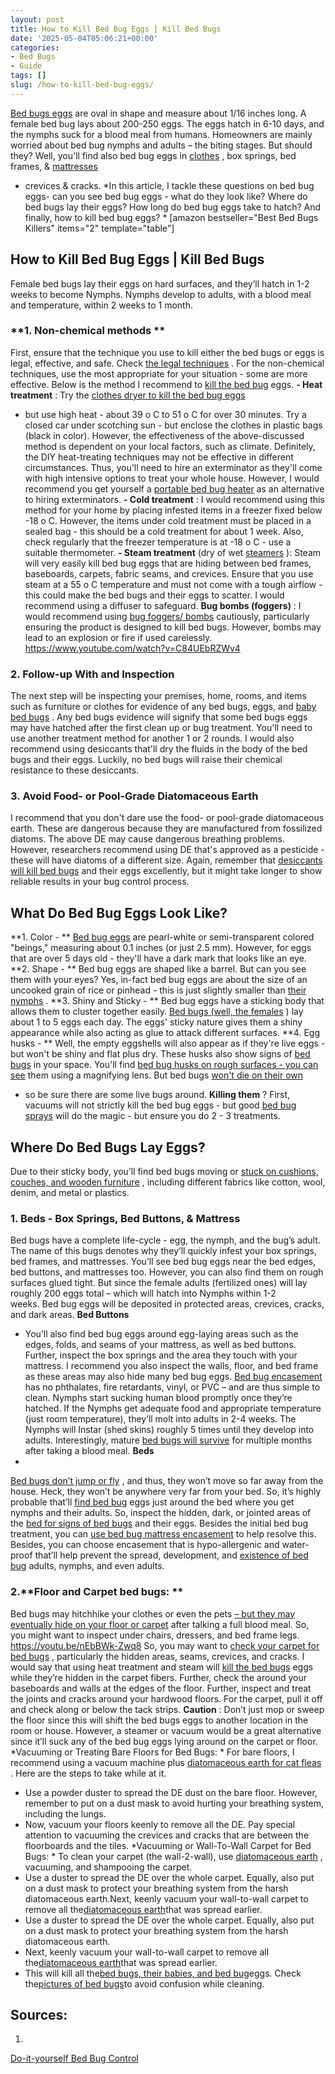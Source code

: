 ```yaml
---
layout: post
title: How to Kill Bed Bug Eggs | Kill Bed Bugs
date: '2025-05-04T05:06:21+00:00'
categories:
- Bed Bugs
- Guide
tags: []
slug: /how-to-kill-bed-bug-eggs/
---
```


[Bed bugs eggs](https://pestpolicy.com/bed-bug-eggs/)
are oval in shape and measure about 1/16 inches long. A female bed bug lays about 200-250 eggs. The eggs hatch in 6-10 days, and the nymphs suck for a blood meal from humans.
Homeowners are mainly worried about bed bug nymphs and adults – the biting stages. But should they?
Well, you'll find also bed bug eggs in
[clothes](https://pestpolicy.com/can-bed-bugs-bite-through-clothing/)
, box springs, bed frames, &
[mattresses](https://pestpolicy.com/best-bed-bug-mattress-encasements/)
- crevices & cracks.
*In this article, I tackle these questions on bed bug eggs- can you see bed bug eggs - what do they look like? Where do bed bugs lay their eggs? How long do bed bug eggs take to hatch? And finally, how to kill bed bug eggs? *
[amazon bestseller="Best Bed Bugs Killers" items="2" template="table"]
## How to Kill Bed Bug Eggs | Kill Bed Bugs
Female bed bugs lay their eggs on hard surfaces, and they’ll hatch in 1-2 weeks to become Nymphs. Nymphs develop to adults, with a blood meal and temperature, within 2 weeks to 1 month.
### **1. Non-chemical methods **
First, ensure that the technique you use to kill either the bed bugs or eggs is legal, effective, and safe. Check
[the legal techniques](https://www.epa.gov/bedbugs/stay-legal-and-safe-treating-bed-bugs)
.
For the non-chemical techniques, use the most appropriate for your situation - some are more effective. Below is the method I recommend to
[kill the bed bug](https://pestpolicy.com/does-baby-powder-kill-bed-bugs/)
eggs.
**- Heat treatment**
: Try the
[clothes dryer to kill the bed bug eggs](https://pestpolicy.com/does-dryer-kill-bed-bugs/)
- but use high heat - about 39
o
C to 51
o
C for over 30 minutes. Try a closed car under scotching sun - but enclose the clothes in plastic bags (black in color).
However, the effectiveness of the above-discussed method is dependent on your local factors, such as climate. Definitely, the DIY heat-treating techniques may not be effective in different circumstances.
Thus, you'll need to hire an exterminator as they'll come with high intensive options to treat your whole house. However, I would recommend you get yourself a
[portable bed bug heater](https://pestpolicy.com/best-bed-bug-heaters/)
as an alternative to hiring exterminators.
**- Cold treatment**
: I would recommend using this method for your home by placing infested items in a freezer fixed below -18
o
C.
However, the items under cold treatment must be placed in a sealed bag - this should be a cold treatment for about 1 week.
Also, check regularly that the freezer temperature is at -18
o
C - use a suitable thermometer.
**- Steam treatment**
(dry of wet
[steamers](https://pestpolicy.com/best-bed-bug-steamer/)
): Steam will very easily kill bed bug eggs that are hiding between bed frames, baseboards, carpets, fabric seams, and crevices.
Ensure that you use steam at a 55
o
C temperature and must not come with a tough airflow - this could make the bed bugs and their eggs to scatter. I would recommend using a diffuser to safeguard.
**Bug bombs (foggers)**
: I would recommend using
[bug foggers/ bombs](https://pestpolicy.com/best-fogger-for-fleas/)
cautiously, particularly ensuring the product is designed to kill bed bugs. However, bombs may lead to an explosion or fire if used carelessly.
https://www.youtube.com/watch?v=C84UEbRZWv4
### 2. Follow-up With and Inspection
The next step will be inspecting your premises, home, rooms, and items such as furniture or clothes for evidence of any bed bugs, eggs, and
[baby bed bugs](https://pestpolicy.com/baby-bed-bugs/)
.
Any bed bugs evidence will signify that some bed bugs eggs may have hatched after the first clean up or bug treatment. You'll need to use another treatment method for another 1 or 2 rounds.
I would also recommend using desiccants that'll dry the fluids in the body of the bed bugs and their eggs. Luckily, no bed bugs will raise their chemical resistance to these desiccants.
### 3. Avoid Food- or Pool-Grade Diatomaceous Earth
I recommend that you don't dare use the food- or pool-grade diatomaceous earth. These are dangerous because they are manufactured from fossilized diatoms.
The above DE may cause dangerous breathing problems. However, researchers recommend using DE that's approved as a pesticide - these will have diatoms of a different size.
Again, remember that
[desiccants will kill bed bugs](https://pestpolicy.com/do-ants-kill-bed-bugs/)
and their eggs excellently, but it might take longer to show reliable results in your bug control process.
## What Do Bed Bug Eggs Look Like?
**1. Color - **
[Bed bug eggs](https://pestpolicy.com/bed-bugs-vs-mites/)
are pearl-white or semi-transparent colored "beings," measuring about 0.1 inches (or just 2.5 mm).
However, for eggs that are over 5 days old - they'll have a dark mark that looks like an eye.
**2. Shape - **
Bed bug eggs are shaped like a barrel. But can you see them with your eyes?
Yes, in-fact bed bug eggs are about the size of an uncooked grain of rice or pinhead - this is just slightly smaller than
[their nymphs](https://pestpolicy.com/baby-bed-bugs/)
.
**3. Shiny and Sticky - **
Bed bug eggs have a sticking body that allows them to cluster together easily.
[Bed bugs (well, the females](https://pestpolicy.com/bed-bug-bites-vs-mosquito-bites/)
) lay about 1 to 5 eggs each day.
The eggs' sticky nature gives them a shiny appearance while also acting as glue to attack different surfaces.
**4. Egg husks - **
Well, the empty eggshells will also appear as if they're live eggs - but won't be shiny and flat plus dry. These husks also show signs of
[bed bugs](https://pestpolicy.com/what-causes-bed-bugs/)
in your space.
You'll find
[bed bug husks on rough surfaces - you can see](https://pestpolicy.com/can-you-see-bed-bugs/)
them using a magnifying lens. But bed bugs
[won't die on their own](https://entomologytoday.org/2016/11/17/which-insecticide-spray-should-you-use-for-bed-bug-eggs/)
- so be sure there are some live bugs around.
**Killing them**
? First, vacuums will not strictly kill the bed bug eggs - but good
[bed bug sprays](https://pestpolicy.com/best-bed-bug-spray/)
will do the magic - but ensure you do 2 - 3 treatments.
## Where Do Bed Bugs Lay Eggs?
Due to their sticky body, you’ll find bed bugs moving or
[stuck on cushions, couches, and wooden furniture](https://www.epa.gov/bedbugs/how-find-bed-bugs)
, including different fabrics like cotton, wool, denim, and metal or plastics.
### 1. Beds - Box Springs, Bed Buttons, & Mattress
Bed bugs have a complete life-cycle - egg, the nymph, and the bug’s adult. The name of this bugs denotes why they’ll quickly infest your box springs, bed frames, and mattresses.
You’ll see bed bug eggs near the bed edges, bed buttons, and mattresses too. However, you can also find them on rough surfaces glued tight.
But since the female adults (fertilized ones) will lay roughly 200 eggs total – which will hatch into Nymphs within 1-2 weeks. Bed bug eggs will be deposited in protected areas, crevices, cracks, and dark areas.
**Bed Buttons**
- You’ll also find bed bug eggs around egg-laying areas such as the edges, folds, and seams of your mattress, as well as bed buttons. Further, inspect the box springs and the area they touch with your mattress.
I recommend you also inspect the walls, floor, and bed frame as these areas may also hide many bed bug eggs.
[Bed bug encasement](https://pestpolicy.com/dead-bed-bugs/)
has no phthalates, fire retardants, vinyl, or PVC – and are thus simple to clean.
Nymphs start sucking human blood promptly once they’re hatched. If the Nymphs get adequate food and appropriate temperature (just room temperature), they’ll molt into adults in 2-4 weeks.
The Nymphs will Instar (shed skins) roughly 5 times until they develop into adults. Interestingly, mature
[bed bugs will survive](https://pestpolicy.com/can-bed-bugs-survive-in-water/)
for multiple months after taking a blood meal.
**Beds**
-
[Bed bugs don’t jump or fly](https://pestpolicy.com/do-bed-bugs-jump/)
, and thus, they won’t move so far away from the house. Heck, they won’t be anywhere very far from your bed.
So, it’s highly probable that’ll
[find bed bug](https://pestpolicy.com/does-diatomaceous-earth-kill-bed-bugs/)
eggs just around the bed where you get nymphs and their adults. So, inspect the hidden, dark, or jointed areas of the
[bed for signs of bed bugs](https://pestpolicy.com/what-does-bed-bug-poop-look-like/)
and their eggs.
Besides the initial bed bug treatment, you can
[use bed bug mattress encasement](https://pestpolicy.com/best-bed-bug-mattress-encasements/)
to help resolve this. Besides, you can choose encasement that is hypo-allergenic and water-proof that’ll help prevent the spread, development, and
[existence of bed bug](https://pestpolicy.com/does-rubbing-alcohol-kill-bed-bugs/)
adults, nymphs, and even adults.
### 2.**Floor and Carpet bed bugs: **
Bed bugs may hitchhike your clothes or even the pets
[– but they may eventually hide on your floor or carpet](https://pestpolicy.com/pictures-of-bed-bug-bites/)
after talking a full blood meal. So, you might want to inspect under chairs, dressers, and bed frame legs.
https://youtu.be/nEbBWk-Zwq8
So, you may want to
[check your carpet for bed bugs](https://pestpolicy.com/can-bed-bugs-live-in-carpet/)
, particularly the hidden areas, seams, crevices, and cracks. I would say that using heat treatment and steam will
[kill the bed bugs](https://pestpolicy.com/does-vinegar-kill-bed-bugs/)
eggs while they’re hidden in the carpet fibers.
Further, check the around your baseboards and walls at the edges of the floor. Further, inspect and treat the joints and cracks around your hardwood floors. For the carpet, pull it off and check along or below the tack strips.
**Caution**
: Don’t just mop or sweep the floor since this will shift the bed bugs eggs to another location in the room or house.
However, a steamer or vacuum would be a great alternative since it’ll suck any of the bed bug eggs lying around on the carpet or floor.
*Vacuuming or Treating Bare Floors for Bed Bugs: *
For bare floors, I recommend using a vacuum machine plus
[diatomaceous earth for cat fleas](https://pestpolicy.com/diatomaceous-earth-for-fleas-on-cats/)
. Here are the steps to take while at it.
- Use a powder duster to spread the DE dust on the bare floor. However, remember to put on a dust mask to avoid hurting your breathing system, including the lungs.
- Now, vacuum your floors keenly to remove all the DE. Pay special attention to vacuuming the crevices and cracks that are between the floorboards and the tiles.
*Vacuuming or Wall-To-Wall Carpet for Bed Bugs: *
To clean your carpet (the wall-2-wall), use
[diatomaceous earth](https://pestpolicy.com/diatomaceous-earth-for-fleas-on-dogs/)
, vacuuming, and shampooing the carpet.
- Use a duster to spread the DE over the whole carpet. Equally, also put on a dust mask to protect your breathing system from the harsh diatomaceous earth.Next, keenly vacuum your wall-to-wall carpet to remove all the[diatomaceous earth](https://pestpolicy.com/diatomaceous-earth/)that was spread earlier.
- Use a duster to spread the DE over the whole carpet. Equally, also put on a dust mask to protect your breathing system from the harsh diatomaceous earth.
- Next, keenly vacuum your wall-to-wall carpet to remove all the[diatomaceous earth](https://pestpolicy.com/diatomaceous-earth/)that was spread earlier.
- This will kill all the[bed bugs, their babies, and bed bug](https://pestpolicy.com/tea-tree-oil-for-bed-bugs/)eggs. Check the[pictures of bed bugs](https://pestpolicy.com/pictures-of-bed-bugs/)to avoid confusion while cleaning.
## Sources:
1.
[Do-it-yourself Bed Bug Control](https://www.epa.gov/bedbugs/do-it-yourself-bed-bug-control)
